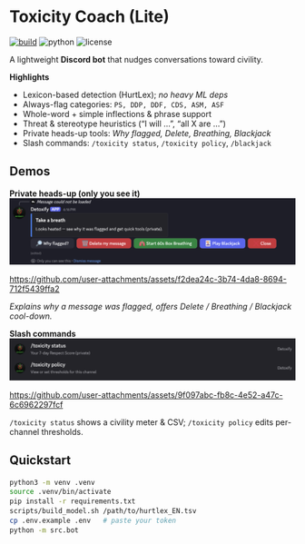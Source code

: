 # Toxicity Coach (Lite)

[![build](https://img.shields.io/github/actions/workflow/status/<HarshPatel137>/<toxicity-coach>/ci.yml?label=CI)](https://github.com/<HarshPatel137>/<toxicity-coach>/actions)
![python](https://img.shields.io/badge/Python-3.10%2B-3B82F6)
![license](https://img.shields.io/badge/License-MIT-green)

A lightweight **Discord bot** that nudges conversations toward civility.

**Highlights**
- Lexicon-based detection (HurtLex); *no heavy ML deps*
- Always-flag categories: `PS, DDP, DDF, CDS, ASM, ASF`
- Whole-word + simple inflections & phrase support
- Threat & stereotype heuristics (“I will …”, “all X are …”)
- Private heads-up tools: *Why flagged, Delete, Breathing, Blackjack*
- Slash commands: `/toxicity status`, `/toxicity policy`, `/blackjack`

## Demos

**Private heads-up (only you see it)**  
[![Watch heads-up demo](docs/thumb-headsup.png)](docs/demo-heads-up.mp4?raw=1)  

https://github.com/user-attachments/assets/f2dea24c-3b74-4da8-8694-712f5439ffa2

_Explains why a message was flagged, offers Delete / Breathing / Blackjack cool-down._

**Slash commands**  
[![Watch commands demo](docs/thumb-commands.png)](docs/demo-commands.mp4?raw=1)  

https://github.com/user-attachments/assets/9f097abc-fb8c-4e52-a47c-6c6962297fcf

`/toxicity status` shows a civility meter & CSV; `/toxicity policy` edits per-channel thresholds.

## Quickstart
```bash
python3 -m venv .venv
source .venv/bin/activate
pip install -r requirements.txt
scripts/build_model.sh /path/to/hurtlex_EN.tsv
cp .env.example .env   # paste your token
python -m src.bot
